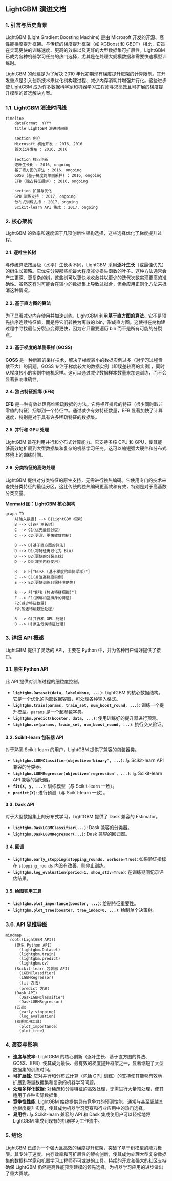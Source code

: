 ## LightGBM 演进文档

### 1. 引言与历史背景

LightGBM (Light Gradient Boosting Machine) 是由 Microsoft 开发的开源、高性能梯度提升框架。与传统的梯度提升框架（如 XGBoost 和 GBDT）相比，它旨在实现更快的训练速度、更高的效率以及更好的大型数据集可扩展性。LightGBM 已成为各种机器学习任务的热门选择，尤其是在处理大规模数据和需要快速模型训练时。

LightGBM 的创建是为了解决 2010 年代初期现有梯度提升框架的计算限制。其开发重点是引入创新技术来优化树构建过程、减少内存消耗并增强并行化。这些进步使 LightGBM 成为许多数据科学家和机器学习工程师寻求高效且可扩展的梯度提升模型的首选解决方案。

### 1.1. LightGBM 演进时间线

```mermaid
timeline
    dateFormat  YYYY
    title LightGBM 演进时间线

    section 创立
    Microsoft 初始开发 : 2016, 2016
    首次公开发布 : 2016, 2016

    section 核心创新
    逐叶生长树 : 2016, ongoing
    基于直方图的算法 : 2016, ongoing
    GOSS (基于梯度的单侧采样) : 2016, ongoing
    EFB (独占特征捆绑) : 2016, ongoing

    section 扩展与优化
    GPU 训练支持 : 2017, ongoing
    分布式训练支持 : 2017, ongoing
    Scikit-learn API 集成 : 2017, ongoing
```

### 2. 核心架构

LightGBM 的效率和速度源于几项创新性架构选择，这些选择优化了梯度提升过程。

#### 2.1. 逐叶生长树

与传统算法按层级（水平）生长树不同，LightGBM 采用**逐叶生长**（或最佳优先）的树生长策略。它优先分裂那些能最大程度减少损失函数的叶子。这种方法通常会产生更深、更复杂的树，这些树可以更快地收敛并以更少的迭代次数实现更高的准确性。虽然这有时可能会在较小的数据集上导致过拟合，但会应用正则化方法来抵消这种情况。

#### 2.2. 基于直方图的算法

为了显著减少内存使用并加速训练，LightGBM 利用**基于直方图的算法**。它不是预先排序连续特征值，而是将它们转换为离散的 bin，形成直方图。这使得在树构建过程中寻找最佳分裂点变得更快，因为它只需要遍历 bin 而不是所有可能的分裂点。

#### 2.3. 基于梯度的单侧采样 (GOSS)

**GOSS** 是一种新颖的采样技术，解决了梯度较小的数据实例过多（对学习过程贡献不大）的问题。GOSS 专注于梯度较大的数据实例（即误差较高的实例），同时从梯度较小的实例中随机采样。这可以通过减少数据样本数量来加速训练，而不会显著影响准确性。

#### 2.4. 独占特征捆绑 (EFB)

**EFB** 是一种有效处理高维稀疏数据的方法。它将相互排斥的特征（很少同时取非零值的特征）捆绑到一个特征中。通过减少有效特征数量，EFB 显著加快了计算速度，特别是对于具有许多稀疏特征的数据集。

#### 2.5. 并行和 GPU 处理

LightGBM 旨在利用并行和分布式计算能力。它支持多核 CPU 和 GPU，使其能够高效地扩展到大型数据集和复杂的机器学习任务。这可以缩短强大硬件和分布式环境上的训练时间。

#### 2.6. 分类特征的高效处理

LightGBM 提供对分类特征的原生支持，无需进行独热编码。它使用专门的技术来查找分类特征的最佳分区，这比传统的独热编码更高效和有效，特别是对于高基数分类变量。

**Mermaid 图：LightGBM 核心架构**

```mermaid
graph TD
    A[输入数据] --> B{LightGBM 框架}
    B --> C[逐叶生长树]
    C --> C1(优先最佳分裂)
    C --> C2(更深、更快收敛的树)
    
    B --> D[基于直方图的算法]
    D --> D1(将特征离散化为 Bin)
    D --> D2(更快的分裂查找)
    D --> D3(减少内存使用)
    
    B --> E["GOSS (基于梯度的单侧采样)"]
    E --> E1(关注高梯度实例)
    E --> E2(更快训练且保持准确性)
    
    B --> F["EFB (独占特征捆绑)"]
    F --> F1(捆绑相互排斥的特征)
    F2(减少特征数量)
    F3(加速稀疏数据处理)
    
    B --> G[并行和 GPU 处理]
    B --> H[原生分类特征处理]
```

### 3. 详细 API 概述

LightGBM 提供了灵活的 API，主要在 Python 中，并为各种用户偏好提供了接口。

#### 3.1. 原生 Python API

此 API 提供对训练过程的细粒度控制。

*   **`lightgbm.Dataset(data, label=None, ...)`**: LightGBM 的核心数据结构。它是一个优化的内部数据容器，可处理各种输入格式。
*   **`lightgbm.train(params, train_set, num_boost_round, ...)`**: 训练一个提升模型。`params` 是一个超参数字典。
*   **`lightgbm.predict(booster, data, ...)`**: 使用训练好的提升器进行预测。
*   **`lightgbm.cv(params, train_set, num_boost_round, ...)`**: 执行交叉验证。

#### 3.2. Scikit-learn 包装器 API

对于熟悉 Scikit-learn 的用户，LightGBM 提供了兼容的包装器类。

*   **`lightgbm.LGBMClassifier(objective='binary', ...)`**: 与 Scikit-learn API 兼容的分类器。
*   **`lightgbm.LGBMRegressor(objective='regression', ...)`**: 与 Scikit-learn API 兼容的回归器。
*   **`fit(X, y, ...)`**: 训练模型（与 Scikit-learn 一致）。
*   **`predict(X)`**: 进行预测（与 Scikit-learn 一致）。

#### 3.3. Dask API

对于大型数据集上的分布式学习，LightGBM 提供了 Dask 兼容的 Estimator。

*   **`lightgbm.DaskLGBMClassifier(...)`**: Dask 兼容的分类器。
*   **`lightgbm.DaskLGBMRegressor(...)`**: Dask 兼容的回归器。

#### 3.4. 回调

*   **`lightgbm.early_stopping(stopping_rounds, verbose=True)`**: 如果验证指标在 `stopping_rounds` 内没有改善，则停止训练。
*   **`lightgbm.log_evaluation(period=1, show_stdv=True)`**: 在训练期间记录评估结果。

#### 3.5. 绘图实用工具

*   **`lightgbm.plot_importance(booster, ...)`**: 绘制特征重要性。
*   **`lightgbm.plot_tree(booster, tree_index=0, ...)`**: 绘制单个决策树。

### 3.6. API 思维导图

```mermaid
mindmap
  root((LightGBM API))
    (原生 Python API)
      (lightgbm.Dataset)
      (lightgbm.train)
      (lightgbm.predict)
      (lightgbm.cv)
    (Scikit-learn 包装器 API)
      (LGBMClassifier)
      (LGBMRegressor)
      (fit 方法)
      (predict 方法)
    (Dask API)
      (DaskLGBMClassifier)
      (DaskLGBMRegressor)
    (回调)
      (early_stopping)
      (log_evaluation)
    (绘图实用工具)
      (plot_importance)
      (plot_tree)
```

### 4. 演变与影响

*   **速度与效率:** LightGBM 的核心创新（逐叶生长、基于直方图的算法、GOSS、EFB）使其成为最快、最有效的梯度提升框架之一，显著缩短了大型数据集的训练时间。
*   **可扩展性:** 它对并行和分布式计算（包括 GPU 训练）的支持使其能够有效地扩展到海量数据集和复杂的机器学习问题。
*   **处理多样化数据:** 对稀疏和分类特征的高效处理，无需进行大量预处理，使其适用于各种实际数据集。
*   **竞争性性能:** LightGBM 始终提供具有竞争力的预测性能，通常与甚至超越其他梯度提升实现，使其成为机器学习竞赛和行业应用中的热门选择。
*   **易用性:** 与 Scikit-learn 兼容的 API 和 Dask 集成使用户可以轻松地将 LightGBM 集成到现有的机器学习工作流中。

### 5. 结论

LightGBM 已成为一个强大且高效的梯度提升框架，突破了基于树模型的能力极限。其专注于速度、内存效率和可扩展性的架构创新，使其成为处理大型复杂数据集的数据科学家和机器学习工程师不可或缺的工具。持续的开发和强大的社区支持确保 LightGBM 仍然是高性能预测建模的领先选择，为机器学习应用的进步做出了重大贡献。
